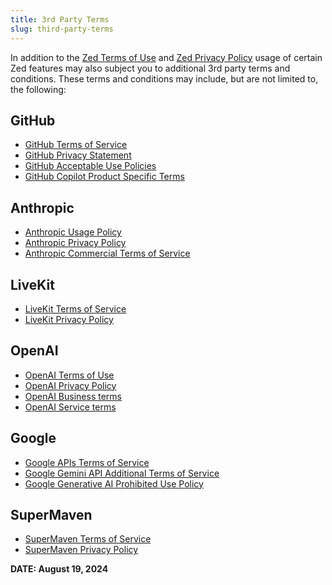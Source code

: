 ```yaml
---
title: 3rd Party Terms
slug: third-party-terms
---
```


In addition to the [Zed Terms of Use](/terms) and [Zed Privacy Policy](/privacy-policy) usage of certain Zed features may also subject you to additional 3rd party terms and conditions. These terms and conditions may include, but are not limited to, the following:

## GitHub

- [GitHub Terms of Service](https://docs.github.com/en/site-policy/github-terms/github-terms-of-service)
- [GitHub Privacy Statement](https://docs.github.com/en/site-policy/privacy-policies/github-general-privacy-statement)
- [GitHub Acceptable Use Policies](https://docs.github.com/en/site-policy/acceptable-use-policies/github-acceptable-use-policies)
- [GitHub Copilot Product Specific Terms](https://github.com/customer-terms/github-copilot-product-specific-terms)

## Anthropic

- [Anthropic Usage Policy](https://www.anthropic.com/legal/aup)
- [Anthropic Privacy Policy](https://www.anthropic.com/legal/privacy)
- [Anthropic Commercial Terms of Service](https://www.anthropic.com/legal/commercial-terms)

## LiveKit

- [LiveKit Terms of Service](https://livekit.io/legal/terms-of-service)
- [LiveKit Privacy Policy](https://livekit.io/legal/privacy-policy)

## OpenAI

- [OpenAI Terms of Use](https://openai.com/policies/terms-of-use/)
- [OpenAI Privacy Policy](https://openai.com/policies/privacy-policy/)
- [OpenAI Business terms](https://openai.com/policies/business-terms/)
- [OpenAI Service terms](https://openai.com/policies/service-terms/)

## Google

- [Google APIs Terms of Service](https://developers.google.com/terms)
- [Google Gemini API Additional Terms of Service](https://ai.google.dev/gemini-api/terms)
- [Google Generative AI Prohibited Use Policy](https://policies.google.com/terms/generative-ai/use-policy)

## SuperMaven

- [SuperMaven Terms of Service](https://supermaven.com/terms-of-service)
- [SuperMaven Privacy Policy](https://supermaven.com/privacy-policy)

**DATE: August 19, 2024**
